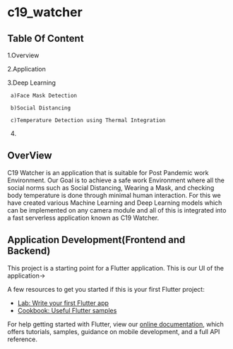 # c19_watcher

## Table Of Content
 1.Overview
 
 2.Application 
 
 3.Deep Learning
 
     a)Face Mask Detection
     
     b)Social Distancing
     
     c)Temperature Detection using Thermal Integration
     
 4.
 
 
## OverView
C19 Watcher is an application that is suitable for Post Pandemic work Environment.
Our Goal is to achieve a safe work Environment where all the social norms such as Social Distancing, Wearing a Mask, and checking body temperature is done through minimal human interaction.
For this we have created various Machine Learning and Deep Learning models which can be implemented on any camera module and all of this is integrated into a fast serverless application known as C19 Watcher.


## Application Development(Frontend and Backend)

This project is a starting point for a Flutter application.
This is our UI of the application->
  
A few resources to get you started if this is your first Flutter project:

- [Lab: Write your first Flutter app](https://flutter.dev/docs/get-started/codelab)
- [Cookbook: Useful Flutter samples](https://flutter.dev/docs/cookbook)

For help getting started with Flutter, view our
[online documentation](https://flutter.dev/docs), which offers tutorials,
samples, guidance on mobile development, and a full API reference.




